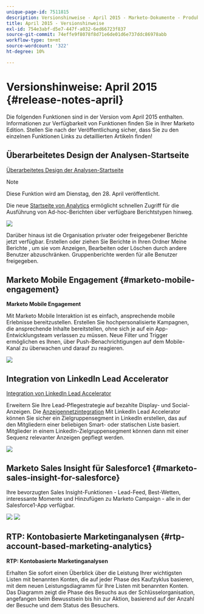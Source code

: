 ```yaml
---
unique-page-id: 7511815
description: Versionshinweise - April 2015 - Marketo-Dokumente - Produktdokumentation
title: April 2015 - Versionshinweise
exl-id: 754e3abf-d5e7-447f-a032-6ed66723f837
source-git-commit: 74effe9f8078f8d71e6de01d6e737ddc86978abb
workflow-type: tm+mt
source-wordcount: '322'
ht-degree: 10%

---
```


# Versionshinweise: April 2015 {#release-notes-april}

Die folgenden Funktionen sind in der Version vom April 2015 enthalten. Informationen zur Verfügbarkeit von Funktionen finden Sie in Ihrer Marketo Edition. Stellen Sie nach der Veröffentlichung sicher, dass Sie zu den einzelnen Funktionen Links zu detaillierten Artikeln finden!

## Überarbeitetes Design der Analysen-Startseite

[Überarbeitetes Design der Analysen-Startseite](/help/marketo/product-docs/reporting/basic-reporting/creating-reports/navigating-the-analytics-home-page.md)

>[!NOTE]
>
>Diese Funktion wird am Dienstag, den 28. April veröffentlicht.

Die neue [Startseite von Analytics](/help/marketo/product-docs/reporting/basic-reporting/creating-reports/navigating-the-analytics-home-page.md) ermöglicht schnellen Zugriff für die Ausführung von Ad-hoc-Berichten über verfügbare Berichtstypen hinweg.

![](assets/image2015-4-20-11-3a18-3a8.png)

Darüber hinaus ist die Organisation privater oder freigegebener Berichte jetzt verfügbar. Erstellen oder ziehen Sie Berichte in Ihren Ordner Meine Berichte , um sie vom Anzeigen, Bearbeiten oder Löschen durch andere Benutzer abzuschränken. Gruppenberichte werden für alle Benutzer freigegeben.

## Marketo Mobile Engagement {#marketo-mobile-engagement}

**Marketo Mobile Engagement**

Mit Marketo Mobile Interaktion ist es einfach, ansprechende mobile Erlebnisse bereitzustellen. Erstellen Sie hochpersonalisierte Kampagnen, die ansprechende Inhalte bereitstellen, ohne sich je auf ein App-Entwicklungsteam verlassen zu müssen. Neue Filter und Trigger ermöglichen es Ihnen, über Push-Benachrichtigungen auf dem Mobile-Kanal zu überwachen und darauf zu reagieren.

![](assets/image2015-4-20-11-3a16-3a55.png)

## Integration von LinkedIn Lead Accelerator

[Integration von LinkedIn Lead Accelerator](/help/marketo/product-docs/demand-generation/social/social-functions/use-a-marketo-list-or-smart-list-as-a-linkedin-audience-segment.md)

Erweitern Sie Ihre Lead-Pflegestrategie auf bezahlte Display- und Social-Anzeigen. Die [Anzeigennetzintegration](/help/marketo/product-docs/demand-generation/ad-network-integrations/add-linkedin-matched-audiences-as-a-launchpoint-service.md) Mit LinkedIn Lead Accelerator können Sie sicher ein Zielgruppensegment in LinkedIn erstellen, das auf den Mitgliedern einer beliebigen Smart- oder statischen Liste basiert. Mitglieder in einem LinkedIn-Zielgruppensegment können dann mit einer Sequenz relevanter Anzeigen gepflegt werden.

![](assets/image2015-4-20-11-3a3-3a27.png)

## Marketo Sales Insight für Salesforce1 {#marketo-sales-insight-for-salesforce}

Ihre bevorzugten Sales Insight-Funktionen - Lead-Feed, Best-Wetten, interessante Momente und Hinzufügen zu Marketo Campaign - alle in der Salesforce1-App verfügbar.

![](assets/image2015-4-20-11-3a11-3a37.png) ![](assets/image2015-4-20-11-3a15-3a16.png)

## RTP: Kontobasierte Marketinganalysen {#rtp-account-based-marketing-analytics}

**RTP: Kontobasierte Marketinganalysen**

Erhalten Sie sofort einen Überblick über die Leistung Ihrer wichtigsten Listen mit benannten Konten, die auf jeder Phase des Kaufzyklus basieren, mit dem neuen Leistungsdiagramm für Ihre Listen mit benannten Konten. Das Diagramm zeigt die Phase des Besuchs aus der Schlüsselorganisation, angefangen beim Bewusstsein bis hin zur Aktion, basierend auf der Anzahl der Besuche und dem Status des Besuchers.
